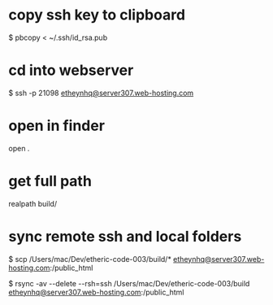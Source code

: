 # copy ssh key to clipboard
$ pbcopy < ~/.ssh/id_rsa.pub

# cd into webserver 
$ ssh -p 21098 etheynhq@server307.web-hosting.com

# open in finder
open . 

# get full path
realpath build/

# sync remote ssh and local folders  
$ scp /Users/mac/Dev/etheric-code-003/build/* etheynhq@server307.web-hosting.com:/public_html

$ rsync -av --delete --rsh=ssh /Users/mac/Dev/etheric-code-003/build etheynhq@server307.web-hosting.com:/public_html
